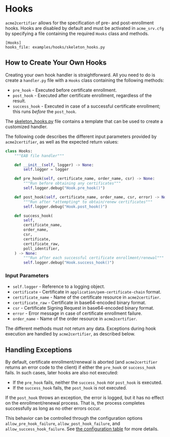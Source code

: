 <!-- markdownlint-disable MD013 -->

<!-- wiki-title: Hooks -->

# Hooks

`acme2certifier` allows for the specification of pre- and post-enrollment hooks. Hooks are disabled by default and must be activated in `acme_srv.cfg` by specifying a file containing the required `Hooks` class and methods.

```config
[Hooks]
hooks_file: examples/hooks/skeleton_hooks.py
```

## How to Create Your Own Hooks

Creating your own hook handler is straightforward. All you need to do is create a `handler.py` file with a `Hooks` class containing the following methods:

- `pre_hook` - Executed before certificate enrollment.
- `post_hook` - Executed after certificate enrollment, regardless of the result.
- `success_hook` - Executed in case of a successful certificate enrollment; this runs *before* the `post_hook`.

The [skeleton_hooks.py](../examples/hooks/skeleton_hooks.py) file contains a template that can be used to create a customized handler.

The following code describes the different input parameters provided by `acme2certifier`, as well as the expected return values:

```python
class Hooks:
    """EAB file handler"""

    def __init__(self, logger) -> None:
        self.logger = logger

    def pre_hook(self, certificate_name, order_name, csr) -> None:
        """Run before obtaining any certificates"""
        self.logger.debug("Hook.pre_hook()")

    def post_hook(self, certificate_name, order_name, csr, error) -> None:
        """Run after *attempting* to obtain/renew certificates"""
        self.logger.debug("Hook.post_hook()")

    def success_hook(
        self,
        certificate_name,
        order_name,
        csr,
        certificate,
        certificate_raw,
        poll_identifier,
    ) -> None:
        """Run after each successful certificate enrollment/renewal"""
        self.logger.debug("Hook.success_hook()")
```

### Input Parameters

- `self.logger` - Reference to a logging object.
- `certificate` - Certificate in `application/pem-certificate-chain` format.
- `certificate_name` - Name of the certificate resource in `acme2certifier`.
- `certificate_raw` - Certificate in base64-encoded binary format.
- `csr` - Certificate Signing Request in base64-encoded binary format.
- `error` - Error message in case of certificate enrollment failure.
- `order_name` - Name of the order resource in `acme2certifier`.

The different methods must not return any data. Exceptions during hook execution are handled by `acme2certifier`, as described below.

## Handling Exceptions

By default, certificate enrollment/renewal is aborted (and `acme2certifier` returns an error code to the client) if either the `pre_hook` or `success_hook` fails. In such cases, later hooks are also not executed:

- If the `pre_hook` fails, neither the `success_hook` nor `post_hook` is executed.
- If the `success_hook` fails, the `post_hook` is not executed.

If the `post_hook` throws an exception, the error is logged, but it has no effect on the enrollment/renewal process. That is, the process completes successfully as long as no other errors occur.

This behavior can be controlled through the configuration options `allow_pre_hook_failure`, `allow_post_hook_failure`, and `allow_success_hook_failure`. See [the configuration table](acme_srv.md#configuration-options-for-acme2certifier) for more details.
